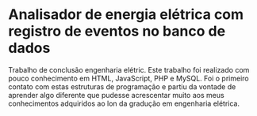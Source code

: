 # Analisador de energia  elétrica com registro de eventos no banco de dados
  Trabalho de conclusão engenharia elétric.
  Este trabalho foi realizado com pouco conhecimento em HTML, JavaScript, PHP e MySQL.
  Foi o primeiro contato com estas estruturas de programação e partiu da vontade de aprender algo
diferente que pudesse acrescentar muito aos meus conhecimentos adquiridos ao lon da gradução
em engenharia elétrica.
  

